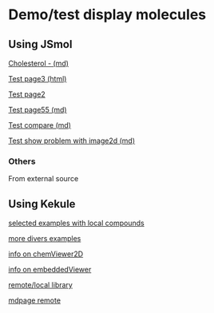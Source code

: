 # Demo/test display molecules
## Using JSmol

[Cholesterol -  (md)](page4)

[Test page3 (html)](page3)

[Test page2](page2)

[Test page55 (md)](page5)

[Test compare (md)](compare)

[Test show problem with image2d (md)](page11)

<script type="text/javascript" src="https://chemapps.stolaf.edu/jmol/jmol.php?source=data/menthol-3D.mol&link=Pop 3D structure of menthol"></script>

  
### Others

From external source

<script type="text/javascript" src="https://chemapps.stolaf.edu/jmol/jmol.php?source=https://static.molinstincts.com/sdf_3d/cholesterol-3D-structure-CT1001897301.sdf&link=Pop up 3D structure of cholesterol"></script>



## Using Kekule
[selected examples with local compounds](page12)

[more divers examples](page13)

[info on chemViewer2D](https://partridgejiang.github.io/Kekule.js/demos/demoLauncher.html?id=chemViewer2D) 

[info on embeddedViewer](https://partridgejiang.github.io/Kekule.js/demos/demoLauncher.html?id=chemViewer2D) 


[remote/local library](page14)

[mdpage remote](page15)
